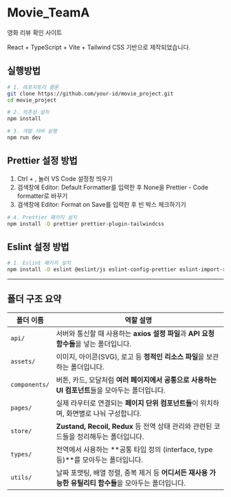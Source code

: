 # Movie_TeamA

영화 리뷰 확인 사이트

React + TypeScript + Vite + Tailwind CSS 기반으로 제작되었습니다.

## 실행방법

```bash
# 1. 레포지토리 클론
git clone https://github.com/your-id/movie_project.git
cd movie_project

# 2. 의존성 설치
npm install

# 3. 개발 서버 실행
npm run dev
```

## Prettier 설정 방법

1. Ctrl + , 눌러 VS Code 설정창 띄우기
2. 검색창에 Editor: Default Formatter를 입력한 후 None을 Prettier - Code formatter로 바꾸기
3. 검색창에 Editor: Format on Save를 입력한 후 빈 박스 체크하기기

```bash
# 4. Prettier 패키지 설치
npm install -D prettier prettier-plugin-tailwindcss
```

## Eslint 설정 방법

```bash
# 1. Eslint 패키지 설치
npm install -D eslint @eslint/js eslint-config-prettier eslint-import-resolver-node eslint-plugin-import eslint-plugin-jsx-a11y eslint-plugin-prettier eslint-plugin-react eslint-plugin-react-hooks eslint-plugin-react-refresh eslint-plugin-tailwindcss prettier typescript-eslint
```

---

## 폴더 구조 요약

| 폴더 이름         | 역할 설명                                                              |
| ------------- | ------------------------------------------------------------------ |
| `api/`        | 서버와 통신할 때 사용하는 **axios 설정 파일**과 **API 요청 함수들**을 넣는 폴더입니다.          |
| `assets/`     | 이미지, 아이콘(SVG), 로고 등 **정적인 리소스 파일**을 보관하는 폴더입니다.                    |
| `components/` | 버튼, 카드, 모달처럼 **여러 페이지에서 공통으로 사용하는 UI 컴포넌트**들을 모아두는 폴더입니다.          |
| `pages/`      | 실제 라우터로 연결되는 **페이지 단위 컴포넌트들**이 위치하며, 화면별로 나눠 구성합니다.                |
| `store/`      | **Zustand, Recoil, Redux** 등 전역 상태 관리와 관련된 코드들을 정리해두는 폴더입니다.       |
| `types/`      | 전역에서 사용하는 **공통 타입 정의 (interface, type 등)**를 모아두는 폴더입니다.        |
| `utils/`      | 날짜 포맷팅, 배열 정렬, 중복 제거 등 **어디서든 재사용 가능한 유틸리티 함수들**을 모아두는 폴더입니다.      |

